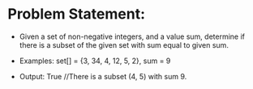 # Problem Statement:
* Given a set of non-negative integers, and a value sum, determine if there is a subset of the given set with sum equal to given sum.

* Examples: set[] = {3, 34, 4, 12, 5, 2}, sum = 9
* Output:  True  //There is a subset (4, 5) with sum 9.
